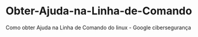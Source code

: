# Obter-Ajuda-na-Linha-de-Comando
Como obter Ajuda na Linha de Comando do linux - Google cibersegurança
